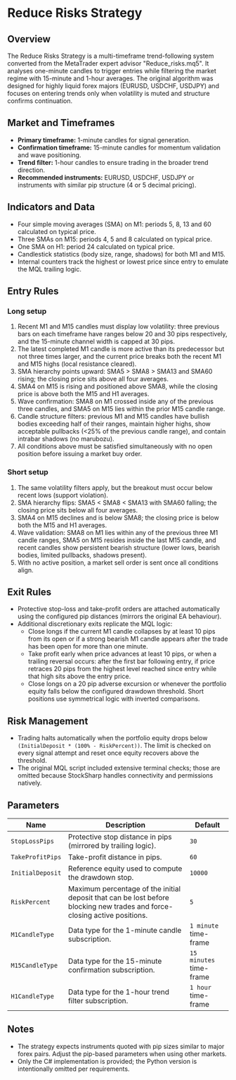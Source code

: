 # Reduce Risks Strategy

## Overview
The Reduce Risks Strategy is a multi-timeframe trend-following system converted from the MetaTrader expert advisor "Reduce_risks.mq5". It analyses one-minute candles to trigger entries while filtering the market regime with 15-minute and 1-hour averages. The original algorithm was designed for highly liquid forex majors (EURUSD, USDCHF, USDJPY) and focuses on entering trends only when volatility is muted and structure confirms continuation.

## Market and Timeframes
- **Primary timeframe:** 1-minute candles for signal generation.
- **Confirmation timeframe:** 15-minute candles for momentum validation and wave positioning.
- **Trend filter:** 1-hour candles to ensure trading in the broader trend direction.
- **Recommended instruments:** EURUSD, USDCHF, USDJPY or instruments with similar pip structure (4 or 5 decimal pricing).

## Indicators and Data
- Four simple moving averages (SMA) on M1: periods 5, 8, 13 and 60 calculated on typical price.
- Three SMAs on M15: periods 4, 5 and 8 calculated on typical price.
- One SMA on H1: period 24 calculated on typical price.
- Candlestick statistics (body size, range, shadows) for both M1 and M15.
- Internal counters track the highest or lowest price since entry to emulate the MQL trailing logic.

## Entry Rules
### Long setup
1. Recent M1 and M15 candles must display low volatility: three previous bars on each timeframe have ranges below 20 and 30 pips respectively, and the 15-minute channel width is capped at 30 pips.
2. The latest completed M1 candle is more active than its predecessor but not three times larger, and the current price breaks both the recent M1 and M15 highs (local resistance cleared).
3. SMA hierarchy points upward: SMA5 > SMA8 > SMA13 and SMA60 rising; the closing price sits above all four averages.
4. SMA4 on M15 is rising and positioned above SMA8, while the closing price is above both the M15 and H1 averages.
5. Wave confirmation: SMA8 on M1 crossed inside any of the previous three candles, and SMA5 on M15 lies within the prior M15 candle range.
6. Candle structure filters: previous M1 and M15 candles have bullish bodies exceeding half of their ranges, maintain higher highs, show acceptable pullbacks (<25% of the previous candle range), and contain intrabar shadows (no marubozu).
7. All conditions above must be satisfied simultaneously with no open position before issuing a market buy order.

### Short setup
1. The same volatility filters apply, but the breakout must occur below recent lows (support violation).
2. SMA hierarchy flips: SMA5 < SMA8 < SMA13 with SMA60 falling; the closing price sits below all four averages.
3. SMA4 on M15 declines and is below SMA8; the closing price is below both the M15 and H1 averages.
4. Wave validation: SMA8 on M1 lies within any of the previous three M1 candle ranges, SMA5 on M15 resides inside the last M15 candle, and recent candles show persistent bearish structure (lower lows, bearish bodies, limited pullbacks, shadows present).
5. With no active position, a market sell order is sent once all conditions align.

## Exit Rules
- Protective stop-loss and take-profit orders are attached automatically using the configured pip distances (mirrors the original EA behaviour).
- Additional discretionary exits replicate the MQL logic:
  - Close longs if the current M1 candle collapses by at least 10 pips from its open or if a strong bearish M1 candle appears after the trade has been open for more than one minute.
  - Take profit early when price advances at least 10 pips, or when a trailing reversal occurs: after the first bar following entry, if price retraces 20 pips from the highest level reached since entry while that high sits above the entry price.
  - Close longs on a 20 pip adverse excursion or whenever the portfolio equity falls below the configured drawdown threshold. Short positions use symmetrical logic with inverted comparisons.

## Risk Management
- Trading halts automatically when the portfolio equity drops below `(InitialDeposit * (100% - RiskPercent))`. The limit is checked on every signal attempt and reset once equity recovers above the threshold.
- The original MQL script included extensive terminal checks; those are omitted because StockSharp handles connectivity and permissions natively.

## Parameters
| Name | Description | Default |
| --- | --- | --- |
| `StopLossPips` | Protective stop distance in pips (mirrored by trailing logic). | `30` |
| `TakeProfitPips` | Take-profit distance in pips. | `60` |
| `InitialDeposit` | Reference equity used to compute the drawdown stop. | `10000` |
| `RiskPercent` | Maximum percentage of the initial deposit that can be lost before blocking new trades and force-closing active positions. | `5` |
| `M1CandleType` | Data type for the 1-minute candle subscription. | `1 minute` time-frame |
| `M15CandleType` | Data type for the 15-minute confirmation subscription. | `15 minutes` time-frame |
| `H1CandleType` | Data type for the 1-hour trend filter subscription. | `1 hour` time-frame |

## Notes
- The strategy expects instruments quoted with pip sizes similar to major forex pairs. Adjust the pip-based parameters when using other markets.
- Only the C# implementation is provided; the Python version is intentionally omitted per requirements.
